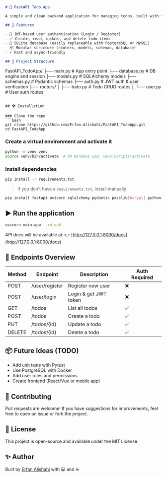 ```markdown
# 📝 FastAPI Todo App

A simple and clean backend application for managing todos, built with **FastAPI** and **SQLAlchemy**.

## 🚀 Features

- 🔐 JWT-based user authentication (Login / Register)
- ✅ Create, read, update, and delete todo items
- 🧠 SQLite database (easily replaceable with PostgreSQL or MySQL)
- 📦 Modular structure (routers, models, schemas, database)
- ⚡️ Fast and async-friendly

## 📂 Project Structure

```

FastAPI\_TodoApp/
├── main.py              # App entry point
├── database.py          # DB engine and session
├── models.py            # SQLAlchemy models
├── schemas.py           # Pydantic schemas
├── auth.py              # JWT auth & user verification
├── routers/
│   ├── todo.py          # Todo CRUD routes
│   └── user.py          # User auth routes

````

## 🛠️ Installation

### Clone the repo
```bash
git clone https://github.com/Erfan-Alishahi/FastAPI_TodoApp.git
cd FastAPI_TodoApp
````

### Create a virtual environment and activate it

```bash
python -m venv venv
source venv/bin/activate  # On Windows use: venv\Scripts\activate
```

### Install dependencies

```bash
pip install -r requirements.txt
```

> If you don’t have a `requirements.txt`, install manually:

```bash
pip install fastapi uvicorn sqlalchemy pydantic passlib[bcrypt] python-jose
```

## ▶️ Run the application

```bash
uvicorn main:app --reload
```

API docs will be available at:
👉 [http://127.0.0.1:8000/docs](http://127.0.0.1:8000/docs)

## 📌 Endpoints Overview

| Method | Endpoint       | Description           | Auth Required |
| ------ | -------------- | --------------------- | ------------- |
| POST   | /user/register | Register new user     | ❌             |
| POST   | /user/login    | Login & get JWT token | ❌             |
| GET    | /todos         | List all todos        | ✅             |
| POST   | /todos         | Create a todo         | ✅             |
| PUT    | /todos/{id}    | Update a todo         | ✅             |
| DELETE | /todos/{id}    | Delete a todo         | ✅             |

## 📦 Future Ideas (TODO)

* Add unit tests with Pytest
* Use PostgreSQL with Docker
* Add user roles and permissions
* Create frontend (React/Vue or mobile app)

## 🤝 Contributing

Pull requests are welcome! If you have suggestions for improvements, feel free to open an issue or fork the project.

## 📄 License

This project is open-source and available under the MIT License.

## ✨ Author

Built by [Erfan Alishahi](https://github.com/Erfan-Alishahi) with 💻 and ☕

```
